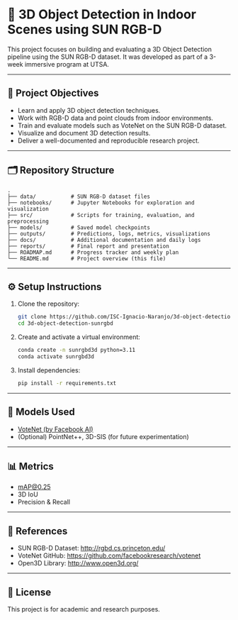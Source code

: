 # 🧠 3D Object Detection in Indoor Scenes using SUN RGB-D

This project focuses on building and evaluating a 3D Object Detection pipeline using the SUN RGB-D dataset. It was developed as part of a 3-week immersive program at UTSA.

---

## 📌 Project Objectives

- Learn and apply 3D object detection techniques.
- Work with RGB-D data and point clouds from indoor environments.
- Train and evaluate models such as VoteNet on the SUN RGB-D dataset.
- Visualize and document 3D detection results.
- Deliver a well-documented and reproducible research project.

---

## 🗂️ Repository Structure

```
.
├── data/           # SUN RGB-D dataset files
├── notebooks/      # Jupyter Notebooks for exploration and visualization
├── src/            # Scripts for training, evaluation, and preprocessing
├── models/         # Saved model checkpoints
├── outputs/        # Predictions, logs, metrics, visualizations
├── docs/           # Additional documentation and daily logs
├── reports/        # Final report and presentation
├── ROADMAP.md      # Progress tracker and weekly plan
└── README.md       # Project overview (this file)
```

---

## ⚙️ Setup Instructions

1. Clone the repository:
   ```bash
   git clone https://github.com/ISC-Ignacio-Naranjo/3d-object-detection-sunrgbd.git
   cd 3d-object-detection-sunrgbd
   ```

2. Create and activate a virtual environment:
   ```bash
   conda create -n sunrgbd3d python=3.11
   conda activate sunrgbd3d
   ```

3. Install dependencies:
   ```bash
   pip install -r requirements.txt
   ```

---

## 🧪 Models Used

- [VoteNet (by Facebook AI)](https://arxiv.org/abs/1904.09664)
- (Optional) PointNet++, 3D-SIS (for future experimentation)

---

## 📊 Metrics

- mAP@0.25
- 3D IoU
- Precision & Recall

---

## 🔗 References

- SUN RGB-D Dataset: http://rgbd.cs.princeton.edu/
- VoteNet GitHub: https://github.com/facebookresearch/votenet
- Open3D Library: http://www.open3d.org/

---

## 📁 License

This project is for academic and research purposes.
